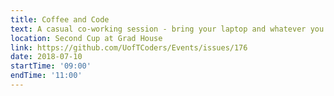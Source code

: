 ```yaml
---
title: Coffee and Code
text: A casual co-working session - bring your laptop and whatever you're working on!
location: Second Cup at Grad House
link: https://github.com/UofTCoders/Events/issues/176
date: 2018-07-10
startTime: '09:00'
endTime: '11:00'
---
```

